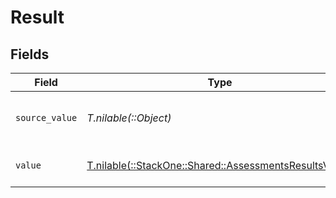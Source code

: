 # Result


## Fields

| Field                                                                                                    | Type                                                                                                     | Required                                                                                                 | Description                                                                                              | Example                                                                                                  |
| -------------------------------------------------------------------------------------------------------- | -------------------------------------------------------------------------------------------------------- | -------------------------------------------------------------------------------------------------------- | -------------------------------------------------------------------------------------------------------- | -------------------------------------------------------------------------------------------------------- |
| `source_value`                                                                                           | *T.nilable(::Object)*                                                                                    | :heavy_minus_sign:                                                                                       | The source value of the assessment result.                                                               | Passed                                                                                                   |
| `value`                                                                                                  | [T.nilable(::StackOne::Shared::AssessmentsResultsValue)](../../models/shared/assessmentsresultsvalue.md) | :heavy_minus_sign:                                                                                       | The result of the assessment.                                                                            | passed                                                                                                   |